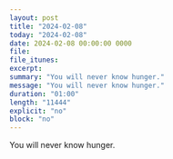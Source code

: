 ```yaml
---
layout: post
title: "2024-02-08"
today: "2024-02-08"
date: 2024-02-08 00:00:00 0000
file:
file_itunes:
excerpt:
summary: "You will never know hunger."
message: "You will never know hunger."
duration: "01:00"
length: "11444"
explicit: "no"
block: "no"
---
```

You will never know hunger.

